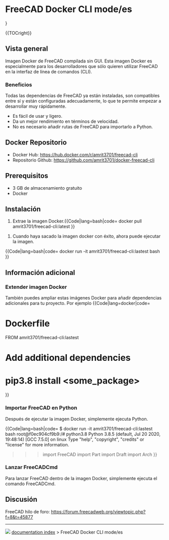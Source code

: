 # FreeCAD Docker CLI mode/es
}





{{TOCright}}

## Vista general 

Imagen Docker de FreeCAD compilada sin GUI. Esta imagen Docker es especialmente para los desarrolladores que sólo quieren utilizar FreeCAD en la interfaz de línea de comandos (CLI).

### Beneficios

Todas las dependencias de FreeCAD ya están instaladas, son compatibles entre sí y están configuradas adecuadamente, lo que te permite empezar a desarrollar muy rápidamente.

-   Es fácil de usar y ligero.
-   Da un mejor rendimiento en términos de velocidad.
-   No es necesario añadir rutas de FreeCAD para importarlo a Python.

## Docker Repositorio 

-   Docker Hub: <https://hub.docker.com/r/amrit3701/freecad-cli>
-   Repositorio Github: <https://github.com/amrit3701/docker-freecad-cli>

## Prerequisitos

-   3 GB de almacenamiento gratuito
-   Docker

## Instalación

1.  Extrae la imagen Docker.{{Code|lang=bash|code=
    docker pull amrit3701/freecad-cli:latest
    }}


<div class="mw-translate-fuzzy">

1.  Cuando haya sacado la imagen docker con éxito, ahora puede ejecutar la imagen.


</div>


{{Code|lang=bash|code=
docker run -it amrit3701/freecad-cli:lastest bash
}}

## Información adicional 

### Extender imagen Docker 

También puedes ampliar estas imágenes Docker para añadir dependencias adicionales para tu proyecto. Por ejemplo {{Code|lang=docker|code=

# Dockerfile

FROM amrit3701/freecad-cli:lastest

# Add additional dependencies

# pip3.8 install <some_package>
}}

### Importar FreeCAD en Python 

Después de ejecutar la imagen Docker, simplemente ejecuta Python.


{{Code|lang=bash|code=
$ docker run -it amrit3701/freecad-cli:lastest bash
root@f0ec904cf9b9:/# python3.8
Python 3.8.5 (default, Jul 20 2020, 19:48:14)
[GCC 7.5.0] on linux
Type "help", "copyright", "credits" or "license" for more information.
>>> import FreeCAD
>>> import Part
>>> import Draft
>>> import Arch
}}

### Lanzar FreeCADCmd 

Para lanzar FreeCAD dentro de la imagen Docker, simplemente ejecuta el comando FreeCADCmd.

## Discusión

FreeCAD hilo de foro: <https://forum.freecadweb.org/viewtopic.php?f=8&t=45877>



---
![](images/Right_arrow.png) [documentation index](../README.md) > FreeCAD Docker CLI mode/es
